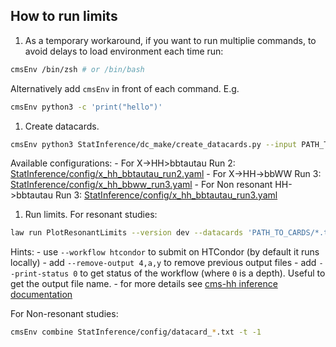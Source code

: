 ## How to run limits
1. As a temporary workaround, if you want to run multiplie commands, to avoid delays to load environment each time run:
  ```sh
  cmsEnv /bin/zsh # or /bin/bash
  ```
  Alternatively add `cmsEnv` in front of each command. E.g.
  ```sh
  cmsEnv python3 -c 'print("hello")'
  ```

1. Create datacards.
  ```sh
  cmsEnv python3 StatInference/dc_make/create_datacards.py --input PATH_TO_SHAPES  --output PATH_TO_CARDS --config PATH_TO_CONFIG
  ```
  Available configurations:
    - For X->HH>bbtautau Run 2: [StatInference/config/x_hh_bbtautau_run2.yaml](https://github.com/cms-flaf/StatInference/blob/main/config/x_hh_bbtautau_run2.yaml)
    - For X->HH->bbWW Run 3: [StatInference/config/x_hh_bbww_run3.yaml](https://github.com/cms-flaf/StatInference/blob/main/config/x_hh_bbww_run3.yaml)
    - For Non resonant HH->bbtautau Run 3: [StatInference/config/x_hh_bbtautau_run3.yaml](https://github.com/cms-flaf/StatInference/blob/main/config/)

1. Run limits.
  For resonant studies:
  ```sh
  law run PlotResonantLimits --version dev --datacards 'PATH_TO_CARDS/*.txt' --xsec fb --y-log
  ```
  Hints:
    - use `--workflow htcondor` to submit on HTCondor (by default it runs locally)
    - add `--remove-output 4,a,y` to remove previous output files
    - add `--print-status 0` to get status of the workflow (where `0` is a depth). Useful to get the output file name.
    - for more details see [cms-hh inference documentation](https://cms-hh.web.cern.ch/tools/inference/)

  For Non-resonant studies:
  ```sh
  cmsEnv combine StatInference/config/datacard_*.txt -t -1
  ```